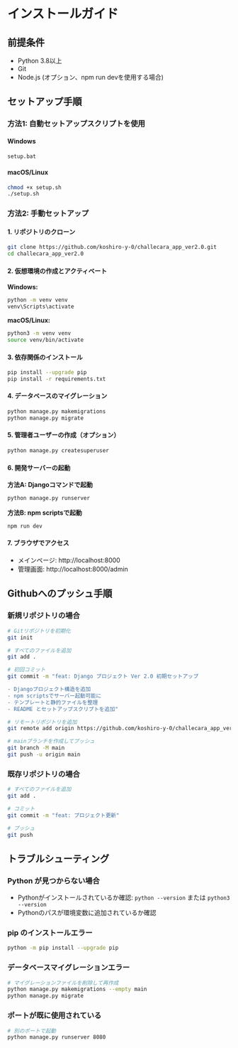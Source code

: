 # インストールガイド

## 前提条件

- Python 3.8以上
- Git
- Node.js (オプション、npm run devを使用する場合)

## セットアップ手順

### 方法1: 自動セットアップスクリプトを使用

#### Windows

```bash
setup.bat
```

#### macOS/Linux

```bash
chmod +x setup.sh
./setup.sh
```

### 方法2: 手動セットアップ

#### 1. リポジトリのクローン

```bash
git clone https://github.com/koshiro-y-0/challecara_app_ver2.0.git
cd challecara_app_ver2.0
```

#### 2. 仮想環境の作成とアクティベート

**Windows:**
```bash
python -m venv venv
venv\Scripts\activate
```

**macOS/Linux:**
```bash
python3 -m venv venv
source venv/bin/activate
```

#### 3. 依存関係のインストール

```bash
pip install --upgrade pip
pip install -r requirements.txt
```

#### 4. データベースのマイグレーション

```bash
python manage.py makemigrations
python manage.py migrate
```

#### 5. 管理者ユーザーの作成（オプション）

```bash
python manage.py createsuperuser
```

#### 6. 開発サーバーの起動

**方法A: Djangoコマンドで起動**
```bash
python manage.py runserver
```

**方法B: npm scriptsで起動**
```bash
npm run dev
```

#### 7. ブラウザでアクセス

- メインページ: http://localhost:8000
- 管理画面: http://localhost:8000/admin

## Githubへのプッシュ手順

### 新規リポジトリの場合

```bash
# Gitリポジトリを初期化
git init

# すべてのファイルを追加
git add .

# 初回コミット
git commit -m "feat: Django プロジェクト Ver 2.0 初期セットアップ

- Djangoプロジェクト構造を追加
- npm scriptsでサーバー起動可能に
- テンプレートと静的ファイルを整理
- README とセットアップスクリプトを追加"

# リモートリポジトリを追加
git remote add origin https://github.com/koshiro-y-0/challecara_app_ver2.0.git

# mainブランチを作成してプッシュ
git branch -M main
git push -u origin main
```

### 既存リポジトリの場合

```bash
# すべてのファイルを追加
git add .

# コミット
git commit -m "feat: プロジェクト更新"

# プッシュ
git push
```

## トラブルシューティング

### Python が見つからない場合

- Pythonがインストールされているか確認: `python --version` または `python3 --version`
- Pythonのパスが環境変数に追加されているか確認

### pip のインストールエラー

```bash
python -m pip install --upgrade pip
```

### データベースマイグレーションエラー

```bash
# マイグレーションファイルを削除して再作成
python manage.py makemigrations --empty main
python manage.py migrate
```

### ポートが既に使用されている

```bash
# 別のポートで起動
python manage.py runserver 8080
```
